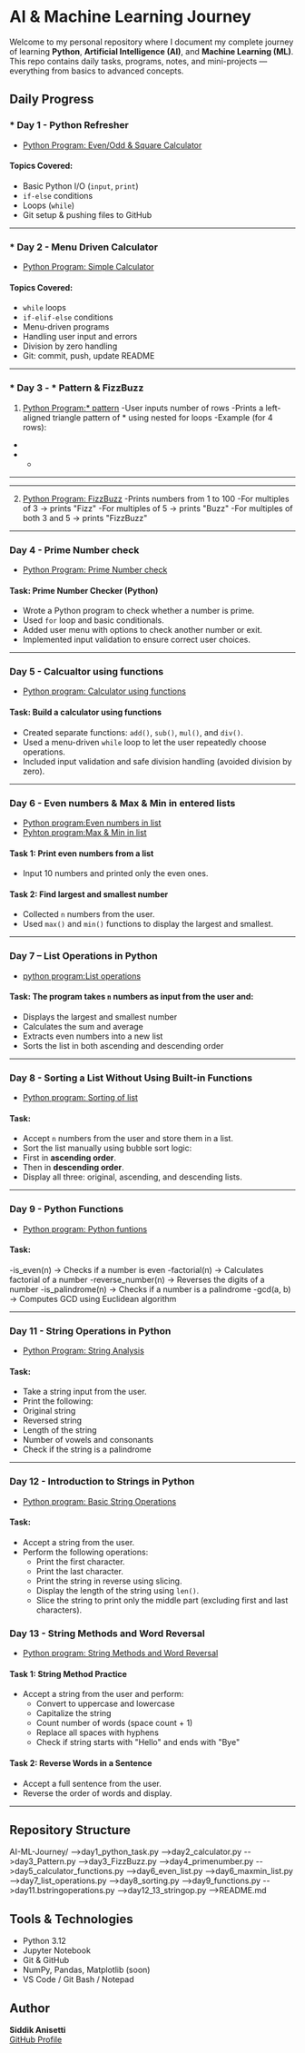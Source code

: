 #  AI & Machine Learning Journey 

Welcome to my personal repository where I document my complete journey of learning **Python**, **Artificial Intelligence (AI)**, and **Machine Learning (ML)**.  
This repo contains daily tasks, programs, notes, and mini-projects — everything from basics to advanced concepts.


##  Daily Progress

### * Day 1 - Python Refresher
- [Python Program: Even/Odd & Square Calculator](day1_python_task.py)

####  Topics Covered:
- Basic Python I/O (`input`, `print`)
- `if-else` conditions
- Loops (`while`)
- Git setup & pushing files to GitHub

---

### * Day 2 - Menu Driven Calculator
- [Python Program: Simple Calculator](day2_calculator.py)

####  Topics Covered:
- `while` loops
- `if-elif-else` conditions
- Menu-driven programs
- Handling user input and errors
- Division by zero handling
- Git: commit, push, update README

---

### * Day 3 - * Pattern & FizzBuzz
  1. [Python Program:* pattern](day3_pattern.py)
   -User inputs number of rows
   -Prints a left-aligned triangle pattern of * using nested for loops
   -Example (for 4 rows):

   *
   * *
   * * *
   * * * *
  2. [Python Program: FizzBuzz](day3_FizzBuzz.py)
   -Prints numbers from 1 to 100
   -For multiples of 3 → prints "Fizz"
   -For multiples of 5 → prints "Buzz"
   -For multiples of both 3 and 5 → prints "FizzBuzz"
---

### Day 4 - Prime Number check
- [Python Program: Prime Number check](day4_primenumber.py)

#### Task: Prime Number Checker (Python)
- Wrote a Python program to check whether a number is prime.
- Used `for` loop and basic conditionals.
- Added user menu with options to check another number or exit.
- Implemented input validation to ensure correct user choices.

---

### Day 5 - Calcualtor using functions
- [Python program: Calculator using functions](day5_calculator_functions.py)

#### Task: Build a calculator using functions  
- Created separate functions: `add()`, `sub()`, `mul()`, and `div()`.
- Used a menu-driven `while` loop to let the user repeatedly choose operations.
- Included input validation and safe division handling (avoided division by zero).

---

### Day 6 - Even numbers & Max & Min in entered lists
- [Python program:Even numbers in list](day6_even_list.py)
- [Pyhton program:Max & Min in list](day6_maxmin_list.py)

#### Task 1: Print even numbers from a list  
- Input 10 numbers and printed only the even ones.

#### Task 2: Find largest and smallest number  
- Collected `n` numbers from the user.
- Used `max()` and `min()` functions to display the largest and smallest.

---

### Day 7 – List Operations in Python
- [python program:List operations](day7_list_operations.py)

#### Task: The program takes `n` numbers as input from the user and:
- Displays the largest and smallest number
- Calculates the sum and average
- Extracts even numbers into a new list
- Sorts the list in both ascending and descending order

---

### Day 8 - Sorting a List Without Using Built-in Functions
 - [Python program: Sorting of list](day8_sorting.py)

#### Task:
- Accept `n` numbers from the user and store them in a list.
- Sort the list manually using bubble sort logic:
- First in **ascending order**.
- Then in **descending order**.
- Display all three: original, ascending, and descending lists.

---

### Day 9 - Python Functions
 - [Python program: Python funtions](day9_functions.py)

#### Task:
-is_even(n) → Checks if a number is even
-factorial(n) → Calculates factorial of a number
-reverse_number(n) → Reverses the digits of a number
-is_palindrome(n) → Checks if a number is a palindrome
-gcd(a, b) → Computes GCD using Euclidean algorithm

---

### Day 11 - String Operations in Python
 - [Python Program: String Analysis](day11.bstringoperations.py)

#### Task:
- Take a string input from the user.
- Print the following:
- Original string
- Reversed string
- Length of the string
- Number of vowels and consonants
- Check if the string is a palindrome

---

### Day 12 - Introduction to Strings in Python
- [Python program: Basic String Operations](day12_13_stringop.py)

#### Task:
- Accept a string from the user.
- Perform the following operations:
  - Print the first character.
  - Print the last character.
  - Print the string in reverse using slicing.
  - Display the length of the string using `len()`.
  - Slice the string to print only the middle part (excluding first and last characters).
### Day 13 - String Methods and Word Reversal
- [Python program: String Methods and Word Reversal](day12_13_stringop.py)

#### Task 1: String Method Practice
- Accept a string from the user and perform:
  - Convert to uppercase and lowercase
  - Capitalize the string
  - Count number of words (space count + 1)
  - Replace all spaces with hyphens
  - Check if string starts with "Hello" and ends with "Bye"
#### Task 2: Reverse Words in a Sentence
- Accept a full sentence from the user.
- Reverse the order of words and display.

---

##  Repository Structure

AI-ML-Journey/
 -->day1_python_task.py
 -->day2_calculator.py
 -->day3_Pattern.py
 -->day3_FizzBuzz.py
 -->day4_primenumber.py
 -->day5_calculator_functions.py
 -->day6_even_list.py
 -->day6_maxmin_list.py
 -->day7_list_operations.py
 -->day8_sorting.py
 -->day9_functions.py
 -->day11.bstringoperations.py
 -->day12_13_stringop.py
 -->README.md

## Tools & Technologies

- Python 3.12
- Jupyter Notebook
- Git & GitHub
- NumPy, Pandas, Matplotlib (soon)
- VS Code / Git Bash / Notepad


## Author

**Siddik Anisetti**  
[GitHub Profile](https://github.com/SIDDIKANISETTI07)

